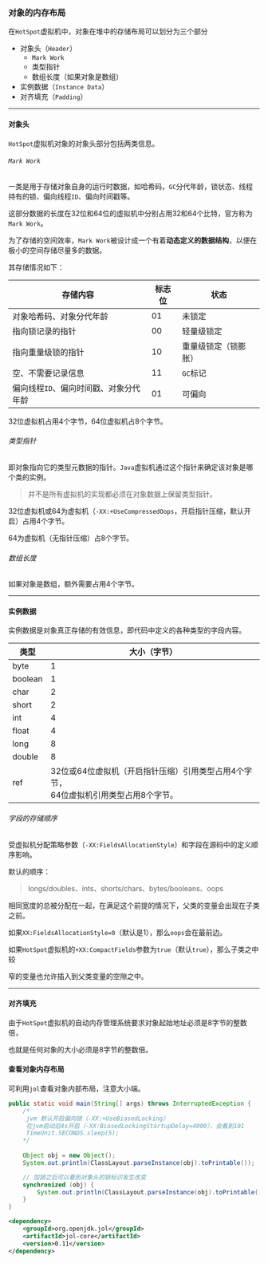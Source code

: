 ### 对象的内存布局

在`HotSpot`虚拟机中，对象在堆中的存储布局可以划分为三个部分

* 对象头（`Header`）
  * `Mark Work`
  * 类型指针
  * 数组长度（如果对象是数组）
* 实例数据（`Instance Data`）
* 对齐填充（`Padding`）

---

#### 对象头

`HotSpot`虚拟机对象的对象头部分包括两类信息。

###### `Mark Work`

一类是用于存储对象自身的运行时数据，如哈希码，`GC`分代年龄，锁状态、线程持有的锁、偏向线程`ID`、偏向时间戳等。

这部分数据的长度在32位和64位的虚拟机中分别占用32和64个比特，官方称为`Mark Work`。

为了存储的空间效率，`Mark Work`被设计成一个有着**动态定义的数据结构**，以便在极小的空间存储尽量多的数据。

其存储情况如下：

| 存储内容                               | 标志位 | 状态                 |
| -------------------------------------- | ------ | -------------------- |
| 对象哈希码、对象分代年龄               | 01     | 未锁定               |
| 指向锁记录的指针                       | 00     | 轻量级锁定           |
| 指向重量级锁的指针                     | 10     | 重量级锁定（锁膨胀） |
| 空、不需要记录信息                     | 11     | `GC`标记             |
| 偏向线程`ID`、偏向时间戳、对象分代年龄 | 01     | 可偏向               |

32位虚拟机占用4个字节，64位虚拟机占8个字节。

###### 类型指针

即对象指向它的类型元数据的指针。`Java`虚拟机通过这个指针来确定该对象是哪个类的实例。

> 并不是所有虚拟机的实现都必须在对象数据上保留类型指针。

32位虚拟机或64为虚拟机（`-XX:+UseCompressedOops`，开启指针压缩，默认开启）占用4个字节。

64为虚拟机（无指针压缩）占8个字节。

###### 数组长度

如果对象是数组，额外需要占用4个字节。

----

#### 实例数据

实例数据是对象真正存储的有效信息，即代码中定义的各种类型的字段内容。

| 类型    | 大小（字节）                                                 |
| ------- | ------------------------------------------------------------ |
| byte    | 1                                                            |
| boolean | 1                                                            |
| char    | 2                                                            |
| short   | 2                                                            |
| int     | 4                                                            |
| float   | 4                                                            |
| long    | 8                                                            |
| double  | 8                                                            |
| ref     | 32位或64位虚拟机（开启指针压缩）引用类型占用4个字节，<br />64位虚拟机引用类型占用8个字节。 |

###### 字段的存储顺序

受虚拟机分配策略参数（`-XX:FieldsAllocationStyle`）和字段在源码中的定义顺序影响。

默认的顺序：

> longs/doubles、ints、shorts/chars、bytes/booleans、oops

相同宽度的总被分配在一起，在满足这个前提的情况下，父类的变量会出现在子类之前。

如果`XX:FieldsAllocationStyle=0`（默认是1），那么`oops`会在最前边。

如果`HotSpot`虚拟机的`+XX:CompactFields`参数为`true`（默认`true`），那么子类之中较

窄的变量也允许插入到父类变量的空隙之中。

---

#### 对齐填充

由于`HotSpot`虚拟机的自动内存管理系统要求对象起始地址必须是8字节的整数倍，

也就是任何对象的大小必须是8字节的整数倍。



#### 查看对象内存布局

可利用`jol`查看对象内部布局，注意大小端。

```Java
public static void main(String[] args) throws InterruptedException {
    /*
     jvm 默认开启偏向锁（-XX:+UseBiasedLocking）
     在jvm启动后4s开启（-XX:BiasedLockingStartupDelay=4000），会看到101
     TimeUnit.SECONDS.sleep(5);
    */
    
    Object obj = new Object();
    System.out.println(ClassLayout.parseInstance(obj).toPrintable());

    // 加锁之后可以看到对象头的锁标识发生改变
    synchronized (obj) {
        System.out.println(ClassLayout.parseInstance(obj).toPrintable());
    }
}	
```

```xml
<dependency>
    <groupId>org.openjdk.jol</groupId>
    <artifactId>jol-core</artifactId>
    <version>0.11</version>
</dependency>
```

